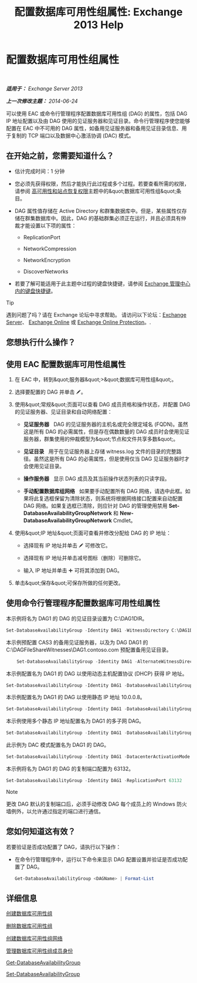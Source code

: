 ﻿---
title: '配置数据库可用性组属性: Exchange 2013 Help'
TOCTitle: 配置数据库可用性组属性
ms:assetid: 50daeac5-a16f-4362-a325-19e0fe25d59d
ms:mtpsurl: https://technet.microsoft.com/zh-cn/library/Dd297985(v=EXCHG.150)
ms:contentKeyID: 50490543
ms.date: 05/21/2018
mtps_version: v=EXCHG.150
ms.translationtype: MT
---

# 配置数据库可用性组属性

 

_**适用于：** Exchange Server 2013_

_**上一次修改主题：** 2014-06-24_

可以使用 EAC 或命令行管理程序配置数据库可用性组 (DAG) 的属性，包括 DAG IP 地址配置以及由 DAG 使用的见证服务器和见证目录。命令行管理程序使您能够配置在 EAC 中不可用的 DAG 属性，如备用见证服务器和备用见证目录信息、用于复制的 TCP 端口以及数据中心激活协调 (DAC) 模式。

## 在开始之前，您需要知道什么？

  - 估计完成时间：1 分钟

  - 您必须先获得权限，然后才能执行此过程或多个过程。若要查看所需的权限，请参阅 [高可用性和站点恢复权限](high-availability-and-site-resilience-permissions-exchange-2013-help.md)主题中的\&quot;数据库可用性组\&quot;条目。

  - DAG 属性值存储在 Active Directory 和群集数据库中。但是，某些属性仅存储在群集数据库中。因此，DAG 的基础群集必须正在运行，并且必须具有仲裁才能设置以下项的属性：
    
      - ReplicationPort
    
      - NetworkCompression
    
      - NetworkEncryption
    
      - DiscoverNetworks

  - 若要了解可能适用于此主题中过程的键盘快捷键，请参阅 [Exchange 管理中心内的键盘快捷键](keyboard-shortcuts-in-the-exchange-admin-center-exchange-online-protection-help.md)。

> [!TIP]  
> 遇到问题了吗？请在 Exchange 论坛中寻求帮助。 请访问以下论坛：<a href="https://go.microsoft.com/fwlink/p/?linkid=60612">Exchange Server</a>、 <a href="https://go.microsoft.com/fwlink/p/?linkid=267542">Exchange Online</a> 或 <a href="https://go.microsoft.com/fwlink/p/?linkid=285351">Exchange Online Protection</a>。.


## 您想执行什么操作？

## 使用 EAC 配置数据库可用性组属性

1.  在 EAC 中，转到\&quot;服务器\&quot;\>\&quot;数据库可用性组\&quot;。

2.  选择要配置的 DAG 并单击 ![编辑图标](images/Bb124582.6f53ccb2-1f13-4c02-bea0-30690e6ea71d(EXCHG.150).gif "编辑图标")。

3.  使用\&quot;常规\&quot;页面可以查看 DAG 成员资格和操作状态，并配置 DAG 的见证服务器、见证目录和自动网络配置：
    
      - **见证服务器**   DAG 的见证服务器的主机名或完全限定域名 (FQDN)。虽然这是所有 DAG 的必需属性，但是存在偶数数量的 DAG 成员时会使用见证服务器，群集使用的仲裁模型为\&quot;节点和文件共享多数\&quot;。
    
      - **见证目录**   用于在见证服务器上存储 witness.log 文件的目录的完整路径。虽然这是所有 DAG 的必需属性，但是使用仅当 DAG 见证服务器时才会使用见证目录。
    
      - **操作服务器**   显示 DAG 成员及其当前操作状态列表的只读字段。
    
      - **手动配置数据库组网络**   如果要手动配置所有 DAG 网络，请选中此框。如果将此复选框保留为清除状态，则系统将根据网络接口配置来自动配置 DAG 网络。如果复选框已清除，则应针对 DAG 的管理使用禁用 **Set-DatabaseAvailabilityGroupNetwork** 和 **New-DatabaseAvailabilityGroupNetwork** Cmdlet。

4.  使用\&quot;IP 地址\&quot;页面可查看并修改分配给 DAG 的 IP 地址：
    
      - 选择现有 IP 地址并单击 ![编辑图标](images/Bb124582.6f53ccb2-1f13-4c02-bea0-30690e6ea71d(EXCHG.150).gif "编辑图标") 可修改它。
    
      - 选择现有 IP 地址并单击减号图标（删除）可删除它。
    
      - 输入 IP 地址并单击 ![添加图标](images/JJ218640.c1e75329-d6d7-4073-a27d-498590bbb558(EXCHG.150).gif "添加图标") 可将其添加到 DAG。

5.  单击\&quot;保存\&quot;可保存所做的任何更改。

## 使用命令行管理程序配置数据库可用性组属性

本示例将名为 DAG1 的 DAG 的见证目录设置为 C:\\DAG1DIR。

```powershell
Set-DatabaseAvailabilityGroup -Identity DAG1 -WitnessDirectory C:\DAG1DIR
```

本示例预配置 CAS3 的备用见证服务器，以及为 DAG DAG1 的 C:\\DAGFileShareWitnesses\\DAG1.contoso.com 预配置备用见证目录。

```powershell
    Set-DatabaseAvailabilityGroup -Identity DAG1 -AlternateWitnessDirectory C:\DAGFileShareWitnesses\DAG1.contoso.com -AlternateWitnessServer CAS3
```

本示例配置名为 DAG1 的 DAG 以使用动态主机配置协议 (DHCP) 获得 IP 地址。

```powershell
Set-DatabaseAvailabilityGroup -Identity DAG1 -DatabaseAvailabilityGroupIPAddresses 0.0.0.0
```

本示例配置名为 DAG1 的 DAG 以使用静态 IP 地址 10.0.0.8。

```powershell
Set-DatabaseAvailabilityGroup -Identity DAG1 -DatabaseAvailabilityGroupIPAddresses 10.0.0.8
```

本示例使用多个静态 IP 地址配置名为 DAG1 的多子网 DAG。

```powershell
Set-DatabaseAvailabilityGroup -Identity DAG1 -DatabaseAvailabilityGroupIPAddresses 10.0.0.8,10.0.1.8
```

此示例为 DAC 模式配置名为 DAG1 的 DAG。

```powershell
Set-DatabaseAvailabilityGroup -Identity DAG1 -DatacenterActivationMode DagOnly
```

本示例将名为 DAG1 的 DAG 的复制端口配置为 63132。

```powershell
Set-DatabaseAvailabilityGroup -Identity DAG1 -ReplicationPort 63132
```

> [!NOTE]  
> 更改 DAG 默认的复制端口后，必须手动修改 DAG 每个成员上的 Windows 防火墙例外，以允许通过指定的端口进行通信。


## 您如何知道这有效？

若要验证是否成功配置了 DAG，请执行以下操作：

  - 在命令行管理程序中，运行以下命令来显示 DAG 配置设置并验证是否成功配置了 DAG。
    
    ```powershell
    Get-DatabaseAvailabilityGroup <DAGName> | Format-List
    ```

## 详细信息

[创建数据库可用性组](create-a-database-availability-group-exchange-2013-help.md)

[删除数据库可用性组](remove-a-database-availability-group-exchange-2013-help.md)

[创建数据库可用性组网络](create-a-database-availability-group-network-exchange-2013-help.md)

[管理数据库可用性组成员身份](manage-database-availability-group-membership-exchange-2013-help.md)

[Get-DatabaseAvailabilityGroup](https://technet.microsoft.com/zh-cn/library/dd351226\(v=exchg.150\))

[Set-DatabaseAvailabilityGroup](https://technet.microsoft.com/zh-cn/library/dd297934\(v=exchg.150\))

